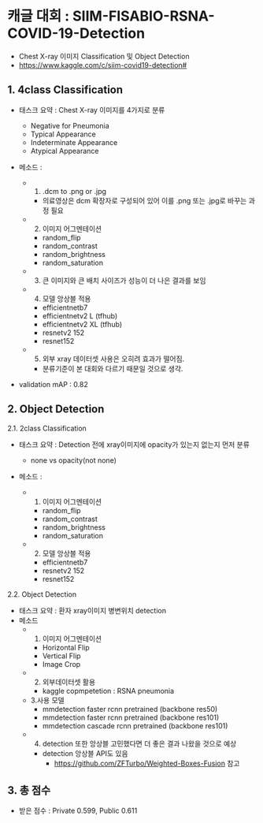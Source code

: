 # 캐글 대회 : SIIM-FISABIO-RSNA-COVID-19-Detection
- Chest X-ray 이미지 Classification 및 Object Detection
- https://www.kaggle.com/c/siim-covid19-detection#

## 1. 4class Classification

- 태스크 요약 : Chest X-ray 이미지를 4가지로 분류
  - Negative for Pneumonia
  - Typical Appearance
  - Indeterminate Appearance
  - Atypical Appearance

- 메소드 :
  - 1. .dcm to .png or .jpg
    - 의료영상은 dcm 확장자로 구성되어 있어 이를 .png 또는 .jpg로 바꾸는 과정 필요
  - 2. 이미지 어그멘테이션
    - random_flip
    - random_contrast
    - random_brightness
    - random_saturation 
  - 3. 큰 이미지와 큰 배치 사이즈가 성능이 더 나은 결과를 보임
  - 4. 모델 앙상블 적용
    - efficientnetb7
    - efficientnetv2 L (tfhub)
    - efficientnetv2 XL (tfhub)
    - resnetv2 152
    - resnet152
  - 5. 외부 xray 데이터셋 사용은 오히려 효과가 떨어짐.
    - 분류기준이 본 대회와 다르기 때문일 것으로 생각.


- validation mAP : 0.82


## 2. Object Detection

2.1. 2class Classification
- 태스크 요약 : Detection 전에 xray이미지에 opacity가 있는지 없는지 먼저 분류
  - none vs opacity(not none)

- 메소드 :
  - 1. 이미지 어그멘테이션
    - random_flip
    - random_contrast
    - random_brightness
    - random_saturation 
 
  - 2. 모델 앙상블 적용
    - efficientnetb7
    - resnetv2 152
    - resnet152


2.2. Object Detection
- 태스크 요약 : 환자 xray이미지 병변위치 detection
- 메소드 
  - 1. 이미지 어그멘테이션
    - Horizontal Flip
    - Vertical Flip
    - Image Crop
  - 2. 외부데이터셋 활용 
    - kaggle copmpetetion : RSNA pneumonia 
  - 3.사용 모델 
    - mmdetection faster rcnn pretrained (backbone res50)
    - mmdetection faster rcnn pretrained (backbone res101)
    - mmdetection cascade rcnn pretrained (backbone res101)
  - 4. detection 또한 앙상블 고민했다면 더 좋은 결과 나왔을 것으로 예상
    - detection 앙상블 API도 있음
      -  https://github.com/ZFTurbo/Weighted-Boxes-Fusion  참고

## 3. 총 점수
- 받은 점수 : Private 0.599, Public 0.611
